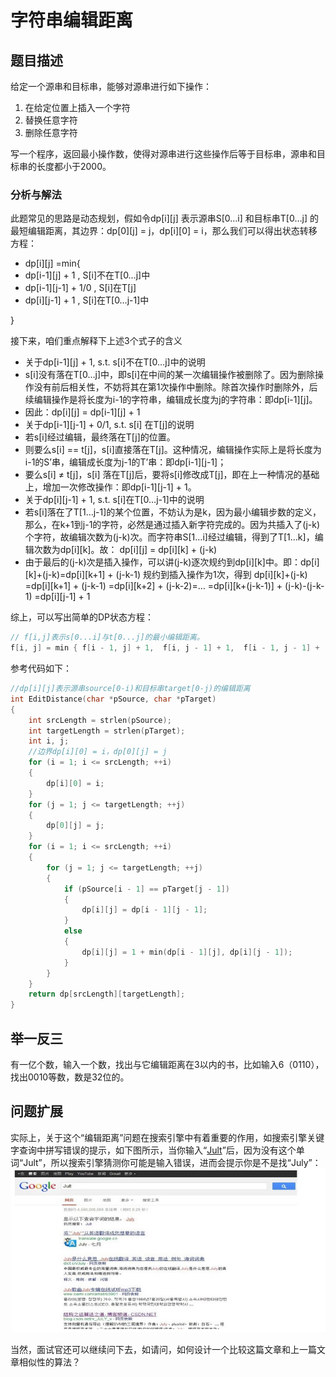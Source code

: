# 字符串编辑距离

## 题目描述

给定一个源串和目标串，能够对源串进行如下操作：  
1. 在给定位置上插入一个字符  
2. 替换任意字符  
3. 删除任意字符  

写一个程序，返回最小操作数，使得对源串进行这些操作后等于目标串，源串和目标串的长度都小于2000。  

### 分析与解法

此题常见的思路是动态规划，假如令dp[i][j] 表示源串S[0…i] 和目标串T[0…j] 的最短编辑距离，其边界：dp[0][j] = j，dp[i][0] = i，那么我们可以得出状态转移方程：
 - dp[i][j] =min{
- dp[i-1][j] + 1 , S[i]不在T[0…j]中
- dp[i-1][j-1] + 1/0 , S[i]在T[j]
- dp[i][j-1] + 1 , S[i]在T[0…j-1]中

}

接下来，咱们重点解释下上述3个式子的含义
 - 关于dp[i-1][j] + 1, s.t. s[i]不在T[0…j]中的说明
- s[i]没有落在T[0…j]中，即s[i]在中间的某一次编辑操作被删除了。因为删除操作没有前后相关性，不妨将其在第1次操作中删除。除首次操作时删除外，后续编辑操作是将长度为i-1的字符串，编辑成长度为j的字符串：即dp[i-1][j]。
- 因此：dp[i][j] = dp[i-1][j] + 1
 - 关于dp[i-1][j-1] + 0/1, s.t. s[i] 在T[j]的说明
- 若s[i]经过编辑，最终落在T[j]的位置。
- 则要么s[i] == t[j]，s[i]直接落在T[j]。这种情况，编辑操作实际上是将长度为i-1的S’串，编辑成长度为j-1的T’串：即dp[i-1][j-1]；
- 要么s[i] ≠ t[j]，s[i] 落在T[j]后，要将s[i]修改成T[j]，即在上一种情况的基础上，增加一次修改操作：即dp[i-1][j-1] + 1。
 - 关于dp[i][j-1] + 1, s.t. s[i]在T[0…j-1]中的说明
- 若s[i]落在了T[1…j-1]的某个位置，不妨认为是k，因为最小编辑步数的定义，那么，在k+1到j-1的字符，必然是通过插入新字符完成的。因为共插入了(j-k)个字符，故编辑次数为(j-k)次。而字符串S[1…i]经过编辑，得到了T[1…k]，编辑次数为dp[i][k]。故： dp[i][j] = dp[i][k] + (j-k)
- 由于最后的(j-k)次是插入操作，可以讲(j-k)逐次规约到dp[i][k]中。即：dp[i][k]+(j-k)=dp[i][k+1] + (j-k-1)
规约到插入操作为1次，得到
dp[i][k]+(j-k) 
	=dp[i][k+1] + (j-k-1)
	=dp[i][k+2] + (j-k-2)=…
	=dp[i][k+(j-k-1)] + (j-k)-(j-k-1)
	=dp[i][j-1] + 1

综上，可以写出简单的DP状态方程：

```c
// f[i,j]表示s[0...i]与t[0...j]的最小编辑距离。
f[i, j] = min { f[i - 1, j] + 1,  f[i, j - 1] + 1,  f[i - 1, j - 1] + (s[i] == t[j] ? 0 : 1) }
```
参考代码如下：
```c
//dp[i][j]表示源串source[0-i)和目标串target[0-j)的编辑距离
int EditDistance(char *pSource, char *pTarget)
{
	int srcLength = strlen(pSource);
	int targetLength = strlen(pTarget);
	int i, j;
	//边界dp[i][0] = i，dp[0][j] = j  
	for (i = 1; i <= srcLength; ++i)
	{
		dp[i][0] = i;
	}
	for (j = 1; j <= targetLength; ++j)
	{
		dp[0][j] = j;
	}
	for (i = 1; i <= srcLength; ++i)
	{
		for (j = 1; j <= targetLength; ++j)
		{
			if (pSource[i - 1] == pTarget[j - 1])
			{
				dp[i][j] = dp[i - 1][j - 1];
			}
			else
			{
				dp[i][j] = 1 + min(dp[i - 1][j], dp[i][j - 1]);
			}
		}
	}
	return dp[srcLength][targetLength];
}
```

## 举一反三

有一亿个数，输入一个数，找出与它编辑距离在3以内的书，比如输入6（0110），找出0010等数，数是32位的。


## 问题扩展

实际上，关于这个“编辑距离”问题在搜索引擎中有着重要的作用，如搜索引擎关键字查询中拼写错误的提示，如下图所示，当你输入“[Jult](https://www.google.com.hk/search?hl=zh-CN&newwindow=1&safe=strict&site=&source=hp&q=Jult&btnK=Google+%E6%90%9C%E7%B4%A2)”后，因为没有这个单词“Jult”，所以搜索引擎猜测你可能是输入错误，进而会提示你是不是找“July”：
![](../images/28~29/29.7.jpg)

当然，面试官还可以继续问下去，如请问，如何设计一个比较这篇文章和上一篇文章相似性的算法？
